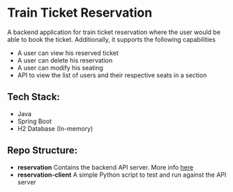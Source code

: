 # Train Ticket Reservation
A backend application for train ticket reservation where the user would be
able to book the ticket. Additionally, it supports
the following capabilities

- A user can view his reserved ticket
- A user can delete his reservation
- A user can modify his seating
- API to view the list of users and their respective seats in a section



## Tech Stack:
* Java
* Spring Boot
* H2 Database (In-memory)

## Repo Structure:
- **reservation** Contains the backend API server. More info [here](reservation/README.md)
- **reservation-client** A simple Python script to test and run against the API server

